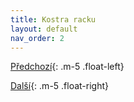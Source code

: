 ```yaml
---
title: Kostra racku
layout: default
nav_order: 2
---
```


[Předchozí](){: .m-5 .float-left}

[Další](){: .m-5 .float-right}
